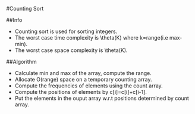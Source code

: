 #Counting Sort

##Info
* Counting sort is used for sorting integers.
* The worst case time complexity is \theta(K) where k=range(i.e max-min).
* The worst case space complexity is \theta(K).


##Algorithm
* Calculate min and max of the array, compute the range.
* Allocate O(range) space on a temporary counting array.
* Compute the frequencies of elements using the count array.
* Compute the positions of elements by c[i]=c[i]+c[i-1].
* Put the elements in the ouput array w.r.t positions determined by count array.

